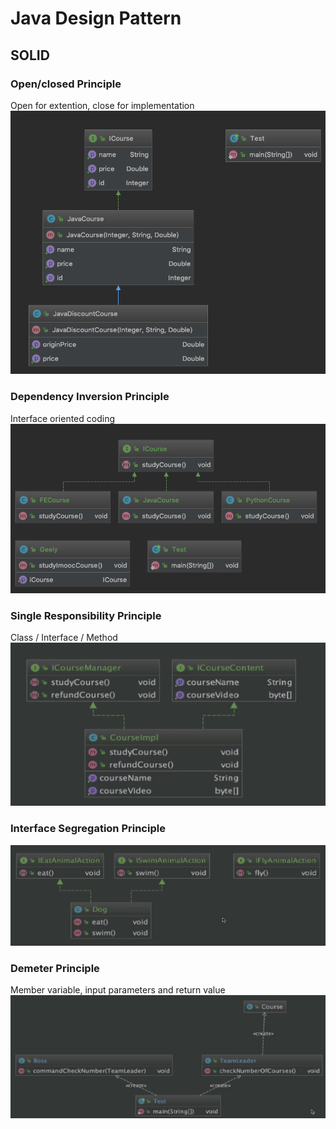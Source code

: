 # Java Design Pattern
## SOLID
### Open/closed Principle
Open for extention, close for implementation
![](https://github.com/yuhaolu1994/java-design-pattern-practice/blob/master/src/main/resources/art/open-close.png)
### Dependency Inversion Principle
Interface oriented coding
![](https://github.com/yuhaolu1994/java-design-pattern-practice/blob/master/src/main/resources/art/dependency-inversion.png)
### Single Responsibility Principle
Class / Interface / Method
![](https://github.com/yuhaolu1994/java-design-pattern-practice/blob/master/src/main/resources/art/single-responsibility.png)
### Interface Segregation Principle
![](https://github.com/yuhaolu1994/java-design-pattern-practice/blob/master/src/main/resources/art/interface-segregation.png)
### Demeter Principle
Member variable, input parameters and return value
![](https://github.com/yuhaolu1994/java-design-pattern-practice/blob/master/src/main/resources/art/demeter.png)
